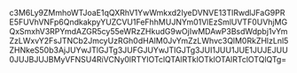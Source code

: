 c3M6Ly9ZMmhoWTJoaE1qQXRhV1YwWmkxd2IyeDVNVE13TlRwdlJFaG9PRE5FUVhVNFp6QndkakpyYUZCVU1FeFhhMUJNYm01VlEzSmlUVTF0UVhjMGQxSmxhV3RPYmdAZGR5cy55eWRzZHkudG9wOjIwMDAwP3BsdWdpbj1vYmZzLWxvY2FsJTNCb2JmcyUzRGh0dHAlM0JvYmZzLWhvc3QlM0RkZHlzLnl5ZHNkeS50b3AjJUYwJTlGJTg3JUFGJUYwJTlGJTg3JUI1JUU1JUE1JUJEJUU0JUJBJUJBMyVFNSU4RiVCNy0lRTYlOTclQTAlRTklOTklOTAlRTclOTQlQTg=
